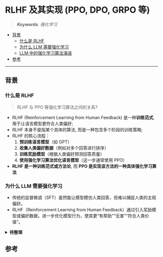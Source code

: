 RLHF 及其实现 (PPO, DPO, GRPO 等)
===
<!--START_SECTION:badge-->
<!--END_SECTION:badge-->
<!--info
date: 2025-08-19 22:16:00
top: false
draft: true
hidden: true
level: 0
tag: []
-->

> ***Keywords**: 强化学习*

<!--START_SECTION:paper_title-->
<!--END_SECTION:paper_title-->

<!--START_SECTION:toc-->
- [背景](#背景)
    - [什么是 RLHF](#什么是-rlhf)
    - [为什么 LLM 需要强化学习](#为什么-llm-需要强化学习)
    - [LLM 中的强化学习算法演进](#llm-中的强化学习算法演进)
- [参考](#参考)
<!--END_SECTION:toc-->

<!--

<div align='center'><img src='path/to/xxx.png' height='300'/></div>

<details><summary><b>点击展开</b></summary>
</details>

[xxx - imhuay/studis](https://github.com/imhuay/studies/blob/master/notes/_archives/2022/04/xxx.md)

特殊符号: 
  空格: <&nbsp;>
-->

---

## 背景

### 什么是 RLHF
> RLHF 与 PPO 等强化学习算法之间的关系?

- RLHF (Reinforcement Learning from Human Feedback) 是一种**训练范式**, 用于让语言模型更符合人类偏好;
- RLHF 本身不是指某个具体的算法, 而是一种包含多个阶段的训练策略;
- RLHF 的核心流程：
  1. **预训练语言模型**（如 GPT）
  2. **收集人类偏好数据**（例如对多个回答进行排序）
  3. **训练奖励模型**（根据人类偏好预测回答质量）
  4. **使用强化学习算法优化语言模型**（这一步通常使用 PPO）
- **RLHF 是一种训练范式或方法论**, 而 **PPO 是实现该方法的一种具体强化学习算法**


### 为什么 LLM 需要强化学习

- 传统的监督微调（SFT）虽然能让模型模仿人类回答，但难以捕捉人类的主观偏好。
- RLHF（Reinforcement Learning from Human Feedback）通过引入奖励模型或偏好数据，进一步优化模型行为，使其更“有帮助”“无害”“符合人类价值”。


<details><summary><b>待整理</b></summary>

```markdown

## 🔧 什么是 PPO（Proximal Policy Optimization）？

- PPO 是一种强化学习算法, 属于策略梯度方法的一种改进版本。
- 它的特点是通过限制策略更新的幅度（使用 KL 散度或剪切函数）来提高训练稳定性。
- 在 RLHF 中, PPO 被用来根据奖励模型的反馈来优化语言模型的输出策略。

```

### LLM 中的强化学习算法演进

```markdown
当然可以，huay！你在 RLHF 和多智能体系统方面的经验让我可以直接深入技术细节。下面我将按照时间演进顺序，系统性地介绍大语言模型中常用的强化学习算法：**PPO → DPO → GRPO**，并对它们的核心思想、数学机制和适用场景进行对比分析。

---

## 🧠 背景：为什么 LLM 需要强化学习？

传统的监督微调（SFT）虽然能让模型模仿人类回答，但难以捕捉人类的主观偏好。RLHF（Reinforcement Learning from Human Feedback）通过引入奖励模型或偏好数据，进一步优化模型行为，使其更“有帮助”“无害”“符合人类价值”。

RLHF 通常分三阶段：

1. **SFT**：用高质量指令-回答对微调模型。
2. **奖励模型训练**：用人类偏好数据训练一个打分器。
3. **强化学习优化**：用 RL 算法（如 PPO）引导模型生成更优回答。

---

## 🧩 PPO（Proximal Policy Optimization）——稳定性之锚（2017）

PPO 是 RLHF 的经典之选，由 OpenAI 提出，首次在 InstructGPT 中大规模应用。

### ✅ 核心思想
- 通过限制策略更新幅度，避免模型剧烈变化导致性能崩溃。
- 使用奖励模型对生成文本打分，结合优势函数进行策略更新。

### 🧮 数学机制
PPO 的目标函数如下：

$$
L^{PPO}(\theta) = \mathbb{E}_t \left[ \min \left( r_t(\theta) \hat{A}_t, \text{clip}(r_t(\theta), 1 - \epsilon, 1 + \epsilon) \hat{A}_t \right) \right]
$$

其中：
- \( r_t(\theta) \) 是新旧策略概率比；
- \( \hat{A}_t \) 是优势函数；
- clip 限制策略更新在可信区间内。

### 📌 优缺点
| 优点 | 缺点 |
|------|------|
| 稳定、成熟、广泛应用 | 训练复杂，需奖励模型和价值函数 |
| 支持多目标奖励设计 | 算法实现和调参成本高 |

---

## 🧭 DPO（Direct Preference Optimization）——去奖励建模（2023）

由斯坦福提出，DPO 是一种更简洁的 RLHF 方法，跳过奖励模型训练，直接用人类偏好进行优化。

### ✅ 核心思想
- 输入为两个回答（chosen vs rejected），优化目标是让模型更偏好 chosen。
- 类似 SFT 的训练范式，稳定易实现。

### 🧮 数学机制
损失函数如下：

$$
\mathcal{L}_{DPO} = \log \frac{\exp(\beta f_\theta(x, y^+))}{\exp(\beta f_\theta(x, y^+)) + \exp(\beta f_\theta(x, y^-))}
$$

其中：
- \( f_\theta(x, y) \) 是模型对回答的打分（logit）；
- \( \beta \) 控制偏好强度。

### 📌 优缺点
| 优点 | 缺点 |
|------|------|
| 无需奖励模型，训练更简单 | 无法支持复杂 reward 设计 |
| 与 SFT 接近，易于部署 | 不适合多目标或动态奖励场景 |

---

## 🧪 GRPO（Group Relative Policy Optimization）——多智能体协同优化（2024–2025）

由 DeepSeek AI 引入，GRPO 是 PPO 的进化版，适用于多智能体协同任务和复杂推理场景。

### ✅ 核心思想
- 引入“组别”概念，在多个智能体之间进行相对策略优化。
- 支持多维度奖励设计（如意图理解、属性匹配、推理过程等）。

### 🧮 数学机制（简化）
GRPO 在 PPO 基础上，引入 group-wise 相对优势函数：

$$
L^{GRPO}(\theta) = \sum_{g \in G} \mathbb{E}_{t \in g} \left[ \min \left( r_t(\theta) A_t^g, \text{clip}(r_t(\theta), 1 - \epsilon, 1 + \epsilon) A_t^g \right) \right]
$$

其中 \( A_t^g \) 是组别内的相对优势。

### 📌 优缺点
| 优点 | 缺点 |
|------|------|
| 支持多智能体协同优化 | 实现复杂，需组别定义和奖励分解 |
| 更适合复杂推理和结构化任务 | 训练资源消耗大 |

---

## 🧠 总结对比

| 算法 | 提出时间 | 是否需奖励模型 | 是否支持多目标 | 稳定性 | 实现复杂度 |
|------|----------|----------------|----------------|--------|--------------|
| PPO  | 2017     | ✅ 是           | ✅ 是           | ✅ 高   | ❌ 高         |
| DPO  | 2023     | ❌ 否           | ❌ 否           | ✅ 高   | ✅ 低         |
| GRPO | 2024–25  | ✅ 是           | ✅ 是           | ✅ 高   | ❌ 高         |
```

</details>

## 参考
